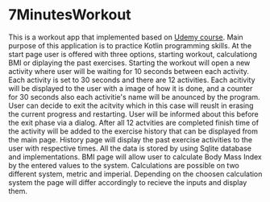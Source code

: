 # 7MinutesWorkout
This is a workout app that implemented based on [Udemy course](https://www.udemy.com/course/android-kotlin-developer/learn/lecture/16824538?start=15#overview). Main purpose of this application is to practice Kotlin programming skills.
At the start page user is offered with three options, starting workout, calculationg BMI or diplaying the past exercises. 
  Starting the workout will open a new activity where user will be waiting for 10 seconds between each activity. Each activity is set to 30 seconds
and there are 12 activities. Each acitivity will be displayed to the user with a image of how it is done, and a counter for 30 seconds also each 
activitie's name will be anounced by the program. User can decide to exit the acitvity which in this case will reuslt in erasing the current progress 
and restarting. User will be informed about this before the exit phase via a dialog. After all 12 actvities are completed finish time of the activity 
will be added to the exercise history that can be displayed from the main page.
  History page will display the past exercise activities to the user with respective times. All the data is stored by using Sqlite database and 
implementations.
BMI page will allow user to calculate Body Mass Index by the entered values to the system. Calculations are possible on two different system, metric and
imperial. Depending on the choosen calculation system the page will differ accordingly to recieve the inputs and display them.
